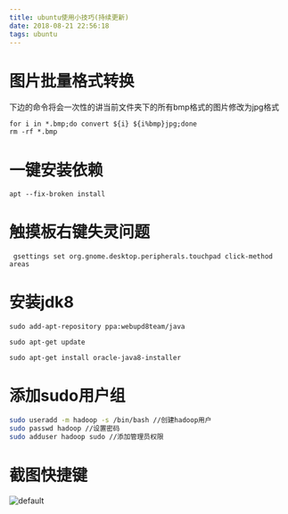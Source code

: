 ```yaml
---
title: ubuntu使用小技巧(持续更新)
date: 2018-08-21 22:56:18
tags: ubuntu
---
```


# 图片批量格式转换

下边的命令将会一次性的讲当前文件夹下的所有bmp格式的图片修改为jpg格式

```
for i in *.bmp;do convert ${i} ${i%bmp}jpg;done
rm -rf *.bmp
```

<!--*more*-->

# 一键安装依赖

```
apt --fix-broken install
```

# 触摸板右键失灵问题

```
 gsettings set org.gnome.desktop.peripherals.touchpad click-method areas
```

# 安装jdk8

```
sudo add-apt-repository ppa:webupd8team/java

sudo apt-get update

sudo apt-get install oracle-java8-installer
```

# 添加sudo用户组

```bash
sudo useradd -m hadoop -s /bin/bash //创建hadoop用户
sudo passwd hadoop //设置密码
sudo adduser hadoop sudo //添加管理员权限
```

# 截图快捷键

![default](https://user-images.githubusercontent.com/25349066/53628622-81870e80-3c46-11e9-8009-f7ea0676763e.png)

